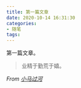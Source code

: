 ```yaml
---
title: 第一篇文章
date: 2020-10-14 16:31:30
categories:
- 随笔
tags:
---
```


第一篇文章。

> 业精于勤荒于嬉。

*From [小马过河](https://lh16.github.io)*
